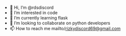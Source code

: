 - 👋 Hi, I’m @rdsdiscord
- 👀 I’m interested in code
- 🌱 I’m currently learning flask
- 💞️ I’m looking to collaborate on python developers
- 📫 How to reach me mailto/rizkydiscord69@gmail.com

<!---
rdsdiscord/rdsdiscord is a ✨ special ✨ repository because its `README.md` (this file) appears on your GitHub profile.
You can click the Preview link to take a look at your changes.
--->
